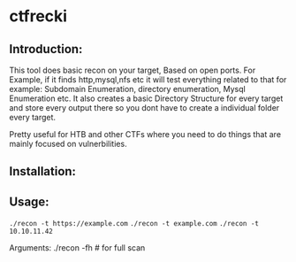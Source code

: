 # ctfrecki

## Introduction:

This tool does basic recon on your target, Based on open ports.
For Example, if it finds http,mysql,nfs etc it will test everything related to that for example: Subdomain Enumeration, directory enumeration, Mysql Enumeration etc.
It also creates a basic Directory Structure for every target and store every output there so you dont have to create a individual folder every target.

Pretty useful for HTB and other CTFs where you need to do things that are mainly focused on vulnerbilities.

## Installation:



## Usage:

```./recon -t https://example.com```
```./recon -t example.com```
```./recon -t 10.10.11.42```

Arguments:
./recon -fh  # for full scan


